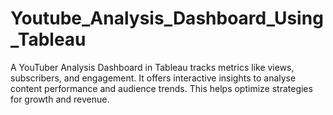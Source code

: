 # Youtube_Analysis_Dashboard_Using_Tableau
A YouTuber Analysis Dashboard in Tableau tracks metrics like views, subscribers, and engagement. It offers interactive insights to analyse content performance and audience trends. This helps optimize strategies for growth and revenue.

